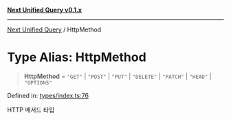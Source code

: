 [**Next Unified Query v0.1.x**](../README.md)

***

[Next Unified Query](../globals.md) / HttpMethod

# Type Alias: HttpMethod

> **HttpMethod** = `"GET"` \| `"POST"` \| `"PUT"` \| `"DELETE"` \| `"PATCH"` \| `"HEAD"` \| `"OPTIONS"`

Defined in: [types/index.ts:76](https://github.com/newExpand/next-unified-query/blob/main/packages/core/src/types/index.ts#L76)

HTTP 메서드 타입
